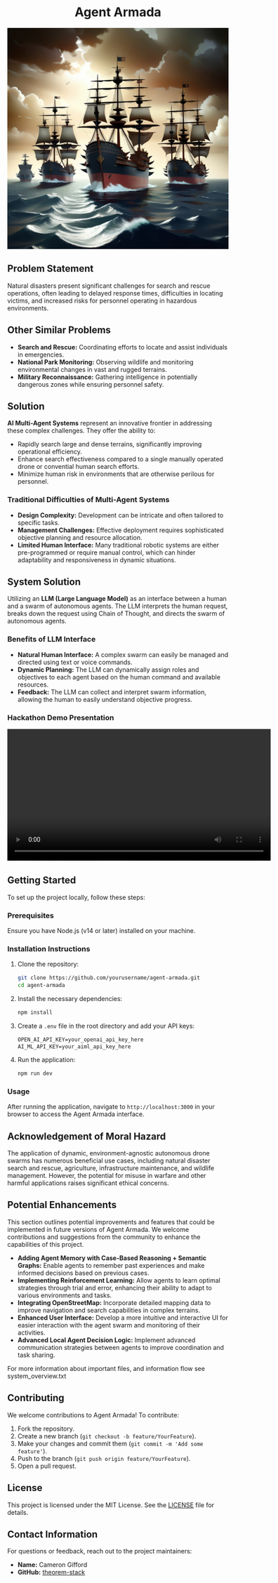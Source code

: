 <div align="center">

# Agent Armada

![Project Logo](./public/images/logo.jpg)

</div>

## Problem Statement
Natural disasters present significant challenges for search and rescue operations, often leading to delayed response times, difficulties in locating victims, and increased risks for personnel operating in hazardous environments.

## Other Similar Problems
- **Search and Rescue:** Coordinating efforts to locate and assist individuals in emergencies.
- **National Park Monitoring:** Observing wildlife and monitoring environmental changes in vast and rugged terrains.
- **Military Reconnaissance:** Gathering intelligence in potentially dangerous zones while ensuring personnel safety.

## Solution
**AI Multi-Agent Systems** represent an innovative frontier in addressing these complex challenges. They offer the ability to:
- Rapidly search large and dense terrains, significantly improving operational efficiency.
- Enhance search effectiveness compared to a single manually operated drone or convential human search efforts.
- Minimize human risk in environments that are otherwise perilous for personnel.

### Traditional Difficulties of Multi-Agent Systems
- **Design Complexity:** Development can be intricate and often tailored to specific tasks.
- **Management Challenges:** Effective deployment requires sophisticated objective planning and resource allocation.
- **Limited Human Interface:** Many traditional robotic systems are either pre-programmed or require manual control, which can hinder adaptability and responsiveness in dynamic situations.

## System Solution
Utilizing an **LLM (Large Language Model)** as an interface between a human and a swarm of autonomous agents. The LLM interprets the human request, breaks down the request using Chain of Thought, and directs the swarm of autonomous agents.

### Benefits of LLM Interface
- **Natural Human Interface:** A complex swarm can easily be managed and directed using text or voice commands.
- **Dynamic Planning:** The LLM can dynamically assign roles and objectives to each agent based on the human command and available resources.
- **Feedback:** The LLM can collect and interpret swarm information, allowing the human to easily understand objective progress.

### Hackathon Demo Presentation
<video width="600" controls>
  <source src="./public/media/your-video.mp4" type="video/mp4">
  Your browser does not support the video tag.
</video>

## Getting Started
To set up the project locally, follow these steps:

### Prerequisites
Ensure you have Node.js (v14 or later) installed on your machine.

### Installation Instructions
1. Clone the repository:
   ```bash
   git clone https://github.com/yourusername/agent-armada.git
   cd agent-armada
   ```

2. Install the necessary dependencies:
   ```bash
   npm install
   ```

3. Create a `.env` file in the root directory and add your API keys:
   ```env
   OPEN_AI_API_KEY=your_openai_api_key_here
   AI_ML_API_KEY=your_aiml_api_key_here
   ```

4. Run the application:
   ```bash
   npm run dev
   ```

### Usage
After running the application, navigate to `http://localhost:3000` in your browser to access the Agent Armada interface.

## Acknowledgement of Moral Hazard
The application of dynamic, environment-agnostic autonomous drone swarms has numerous beneficial use cases, including natural disaster search and rescue, agriculture, infrastructure maintenance, and wildlife management. However, the potential for misuse in warfare and other harmful applications raises significant ethical concerns.

## Potential Enhancements
This section outlines potential improvements and features that could be implemented in future versions of Agent Armada. We welcome contributions and suggestions from the community to enhance the capabilities of this project.

- **Adding Agent Memory with Case-Based Reasoning + Semantic Graphs:** Enable agents to remember past experiences and make informed decisions based on previous cases.
- **Implementing Reinforcement Learning:** Allow agents to learn optimal strategies through trial and error, enhancing their ability to adapt to various environments and tasks.
- **Integrating OpenStreetMap:** Incorporate detailed mapping data to improve navigation and search capabilities in complex terrains.
- **Enhanced User Interface:** Develop a more intuitive and interactive UI for easier interaction with the agent swarm and monitoring of their activities.
- **Advanced Local Agent Decision Logic:** Implement advanced communication strategies between agents to improve coordination and task sharing.

For more information about important files, and information flow see system_overview.txt

## Contributing
We welcome contributions to Agent Armada! To contribute:
1. Fork the repository.
2. Create a new branch (`git checkout -b feature/YourFeature`).
3. Make your changes and commit them (`git commit -m 'Add some feature'`).
4. Push to the branch (`git push origin feature/YourFeature`).
5. Open a pull request.

## License
This project is licensed under the MIT License. See the [LICENSE](LICENSE) file for details.

## Contact Information
For questions or feedback, reach out to the project maintainers:
- **Name:** Cameron Gifford
- **GitHub:** [theorem-stack](https://github.com/theorem-stack)
